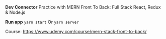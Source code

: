 **Dev Connector**
Practice with MERN Front To Back: Full Stack React, Redux & Node.js

**Run app**
`yarn start` Or `yarn server`


Course: https://www.udemy.com/course/mern-stack-front-to-back/

